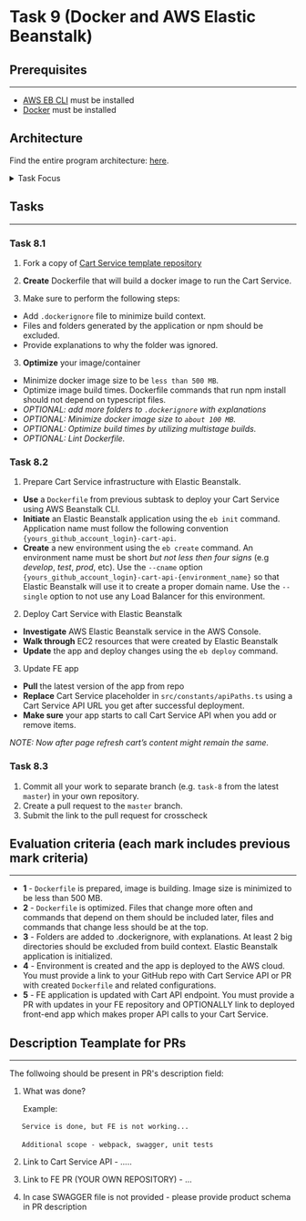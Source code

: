 # Task 9 (Docker and AWS Elastic Beanstalk)

## Prerequisites

---

- [AWS EB CLI](https://docs.aws.amazon.com/elasticbeanstalk/latest/dg/eb-cli3-install.html) must be installed
- [Docker](https://docs.docker.com/get-docker/) must be installed

## Architecture

Find the entire program architecture: [here](../Architecture.pdf).

<details>
  <summary>Task Focus</summary>

   The following image provides more info about task focus.

  <img src="./module_focus.png" />

</details>

## Tasks

---

### Task 8.1

1. Fork a copy of [Cart Service template repository](https://github.com/boale/rs-cart-api)

2. **Create** Dockerfile that will build a docker image to run the Cart Service. 

3. Make sure to perform the following steps:

- Add `.dockerignore` file to minimize build context. 
- Files and folders generated by the application or npm should be excluded.
- Provide explanations to why the folder was ignored.

3. **Optimize** your image/container

- Minimize docker image size to be `less than 500 MB`.
- Optimize image build times. Dockerfile commands that run npm install should not depend on typescript files.
- _OPTIONAL: add more folders to `.dockerignore` with explanations_
- _OPTIONAL: Minimize docker image size to `about 100 MB`._
- _OPTIONAL: Optimize build times by utilizing multistage builds._
- _OPTIONAL: Lint Dockerfile._

### Task 8.2

1. Prepare Cart Service infrastructure with Elastic Beanstalk.

- **Use** a `Dockerfile` from previous subtask to deploy your Cart Service using AWS Beanstalk CLI.
- **Initiate** an Elastic Beanstalk application using the `eb init` command. Application name must follow the following convention `{yours_github_account_login}-cart-api`.
- **Create** a new environment using the `eb create` command. An environment name must be short _but not less then four signs_ (e.g _develop_, _test_, _prod_, etc). Use the `--cname` option `{yours_github_account_login}-cart-api-{environment_name}` so that Elastic Beanstalk will use it to create a proper domain name. Use the `--single` option to not use any Load Balancer for this environment.

2. Deploy Cart Service with Elastic Beanstalk

- **Investigate** AWS Elastic Beanstalk service in the AWS Console. 
- **Walk through** EC2 resources that were created by Elastic Beanstalk
- **Update** the app and deploy changes using the `eb deploy` command.

3. Update FE app 

- **Pull** the latest version of the app from repo
- **Replace** Cart Service placeholder in `src/constants/apiPaths.ts` using a Cart Service API URL you get after successful deployment. 
- **Make sure** your app starts to call Cart Service API when you add or remove items. 

_NOTE: Now after page refresh cart’s content might remain the same._

### Task 8.3

1. Commit all your work to separate branch (e.g. `task-8` from the latest `master`) in your own repository.
2. Create a pull request to the `master` branch.
3. Submit the link to the pull request for crosscheck

## Evaluation criteria (each mark includes previous mark criteria)

---

- **1** - `Dockerfile` is prepared, image is building. Image size is minimized to be less than 500 MB.
- **2** - `Dockerfile` is optimized. Files that change more often and commands that depend on them should be included later, files and commands that change less should be at the top.
- **3** - Folders are added to .dockerignore, with explanations. At least 2 big directories should be excluded from build context. Elastic Beanstalk application is initialized.
- **4** - Environment is created and the app is deployed to the AWS cloud. You must provide a link to your GitHub repo with Cart Service API or PR with created `Dockerfile` and related configurations.
- **5** - FE application is updated with Cart API endpoint. You must provide a PR with updates in your FE repository and OPTIONALLY link to deployed front-end app which makes proper API calls to your Cart Service.

## Description Teamplate for PRs

---

The follwoing should be present in PR's description field:

1. What was done?

   Example:

```
   Service is done, but FE is not working...

   Additional scope - webpack, swagger, unit tests
```

2. Link to Cart Service API - .....
3. Link to FE PR (YOUR OWN REPOSITORY) - ...

4. In case SWAGGER file is not provided - please provide product schema in PR description
